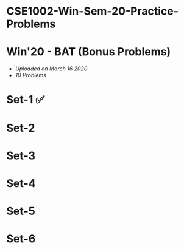 # CSE1002-Win-Sem-20-Practice-Problems

# Win'20 - BAT (Bonus Problems)
* *Uploaded on March 16 2020*
* *10 Problems*

# Set-1 ✅
# Set-2
# Set-3
# Set-4
# Set-5
# Set-6
